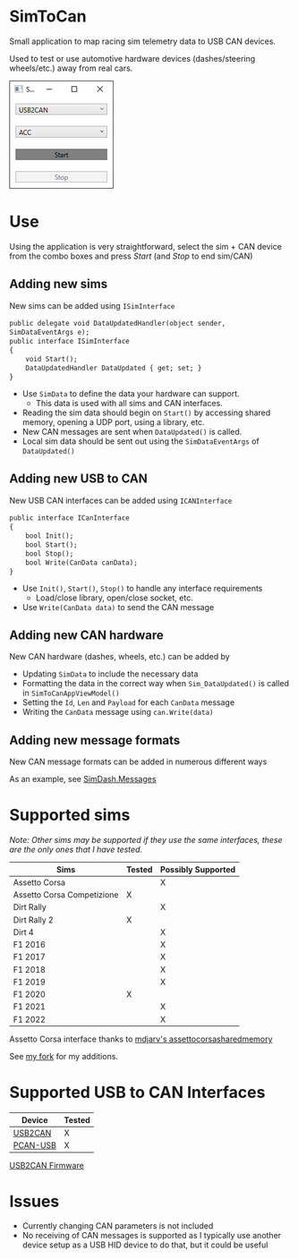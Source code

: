 # SimToCan
Small application to map racing sim telemetry data to USB CAN devices. 

Used to test or use automotive hardware devices (dashes/steering wheels/etc.) away from real cars.

![Screenshot](/Images/Screenshot.png)

# Use
Using the application is very straightforward, select the sim + CAN device from the combo boxes and press *Start* (and *Stop* to end sim/CAN)

## Adding new sims
New sims can be added using `ISimInterface`
```
public delegate void DataUpdatedHandler(object sender, SimDataEventArgs e);
public interface ISimInterface
{
    void Start();
    DataUpdatedHandler DataUpdated { get; set; }
}
```
- Use `SimData` to define the data your hardware can support.
    - This data is used with all sims and CAN interfaces.
- Reading the sim data should begin on `Start()` by accessing shared memory, opening a UDP port, using a library, etc. 
- New CAN messages are sent when `DataUpdated()` is called. 
- Local sim data should be sent out using the `SimDataEventArgs` of `DataUpdated()`

## Adding new USB to CAN 
New USB CAN interfaces can be added using `ICANInterface`
```
public interface ICanInterface
{
    bool Init();
    bool Start();
    bool Stop();
    bool Write(CanData canData);
}
```

- Use `Init()`, `Start()`, `Stop()` to handle any interface requirements
    - Load/close library, open/close socket, etc.
- Use `Write(CanData data)` to send the CAN message

## Adding new CAN hardware
New CAN hardware (dashes, wheels, etc.) can be added by 
- Updating `SimData` to include the necessary data
- Formatting the data in the correct way when `Sim_DataUpdated()` is called in `SimToCanAppViewModel()`
- Setting the `Id`, `Len` and `Payload` for each `CanData` message
- Writing the `CanData` message using `can.Write(data)`

## Adding new message formats
New CAN message formats can be added in numerous different ways

As an example, see [SimDash.Messages](/SimDash/Messages.cs)

# Supported sims
*Note: Other sims may be supported if they use the same interfaces, these are the only ones that I have tested.*

| Sims  | Tested | Possibly Supported   |
| ----- | ------ | -------------------- |
| Assetto Corsa                 |   | X |
| Assetto Corsa Competizione    | X |   |
| Dirt Rally                    |   | X |
| Dirt Rally 2                  | X |   |
| Dirt 4                        |   | X |
| F1 2016                       |   | X |
| F1 2017                       |   | X |
| F1 2018                       |   | X |
| F1 2019                       |   | X |
| F1 2020                       | X |   |
| F1 2021                       |   | X |
| F1 2022                       |   | X |

Assetto Corsa interface thanks to [mdjarv's assettocorsasharedmemory](https://github.com/mdjarv/assettocorsasharedmemory)

See [my fork](https://github.com/corygrant/assettocorsasharedmemory) for my additions.


# Supported USB to CAN Interfaces
| Device  | Tested |
| ----- | ------ |
| [USB2CAN](https://github.com/corygrant/USB2CAN_HW)                | X |
| [PCAN-USB](https://www.peak-system.com/PCAN-USB.199.0.html?&L=1)  | X |

[USB2CAN Firmware](https://github.com/corygrant/USB2CAN_FW)

# Issues
- Currently changing CAN parameters is not included
- No receiving of CAN messages is supported as I typically use another device setup as a USB HID device to do that, but it could be useful
